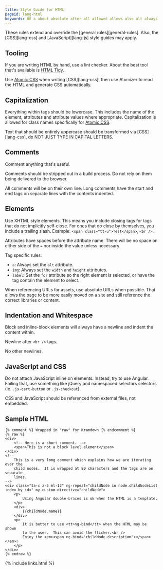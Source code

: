 ```yaml
---
title: Style Guide for HTML
pageid: lang-html
keywords: 80 a about absolute after all allowed allows also alt always and angular anything apply appropriate are assets at atomic atomizer attach attribute attributes automatically available avoid be before being best better block br browser build by can capital capitalization characters checker child childnode childnodelist class close closing comment comments contain content contents correct css delivered description div do double-braces easily either element elements em embedded end enjoy entirely everything example explains extend external failing files flicker for from general generate guides hand have height here how html idx ie if img implicitly in include includes indent indentation indented index inline inline-block inside instead is it iterating javascript jquery js-cart-button js-checkout just label letters level libraries like line lines lint long lowercase may means ml-12 more moved my-custom-directive name names namespaced necessary newline newlines ng-bind ng-repeat no node nodes nor not of ok on ones or other out over override own p page possible process read reference referenced referencing rely right rules sample select selected selectors self-close separate set short should shown side site slash so something space spaces span specific specifically start still stripped style ta-c tag tags template test text that that's the their them themselves then there these this tidy to tool tooling trailing transformed try tt tt-u type unless uppercase urls use useful user using value values very via we when where which whitespace width will with within wrapped writing xhtml you z-5
---
```


These rules extend and override the [general rules][general-rules].  Also, the [CSS][lang-css] and [JavaScript][lang-js] style guides may apply.


Tooling
-------

If you are writing HTML by hand, use a lint checker.  About the best tool that's available is [HTML Tidy].

Use [Atomic CSS] when writing [CSS][lang-css], then use Atomizer to read the HTML and generate CSS automatically.


Capitalization
--------------

Everything within tags should be lowercase.  This includes the name of the element, attributes and attribute values where appropriate.  Capitalization is allowed for class names specifically for [Atomic CSS].

Text that should be entirely uppercase should be transformed via [CSS][lang-css], do NOT JUST TYPE IN CAPITAL LETTERS.


Comments
--------

Comment anything that's useful.

Comments should be stripped out in a build process.  Do not rely on them being delivered to the browser.

All comments will be on their own line.  Long comments have the start and end tags on separate lines with the contents indented.


Elements
--------

Use XHTML style elements.  This means you include closing tags for tags that do not implicitly self-close.  For ones that do close by themselves, you include a trailing slash.  Example: `<span class="tt-u">Test</span>`, `<br />`.

Attributes have spaces before the attribute name.  There will be no space on either side of the `=` nor inside the value unless necessary.

Tag specific rules:

* `a`: Always set the `alt` attribute.
* `img`: Always set the `width` and `height` attributes.
* `label`: Set the `for` attribute so the right element is selected, or have the tag contain the element to select.

When referencing URLs for assets, use absolute URLs when possible.  That allows the page to be more easily moved on a site and still reference the correct libraries or content.


Indentation and Whitespace
--------------------------

Block and inline-block elements will always have a newline and indent the content within.

Newline after `<br />` tags.

No other newlines.


JavaScript and CSS
------------------

Do not attach JavaScript inline on elements.  Instead, try to use Angular.  Failing that, use something like jQuery and namespaced selectors selectors (ie. `.js-cart-button` or `.js-checkout`).

CSS and JavaScript should be referenced from external files, not embedded.


Sample HTML
-----------

    {% comment %} Wrapped in "raw" for Kramdown {% endcomment %}
    {% raw %}
    <div>
        <!-- Here is a short comment. -->
        <span>This is not a block level element</span>
    </div>
    <!--
        This is a very long comment which explains how we are iterating over the
        child nodes.  It is wrapped at 80 characters and the tags are on separate
        lines.
    -->
    <div class="ta-c z-5 ml-12" ng-repeat="childNode in node.childNodeList index by idx" my-custom-directive="childNode">
        <p>
            Using Angular double-braces is ok when the HTML is a template.
        </p>
        <div>
            {{childNode.name}}
        </div>
        <p>
            It is better to use <tt>ng-bind</tt> when the HTML may be shown
            to the user.  This can avoid the flicker.<br />
            Enjoy the <em><span ng-bind="childNode.description"></span></em>!
        </p>
    </div>
    {% endraw %}


[Atomic CSS]: http://acss.io/
[HTML Tidy]: http://tidy.sourceforge.net/

{% include links.html %}
